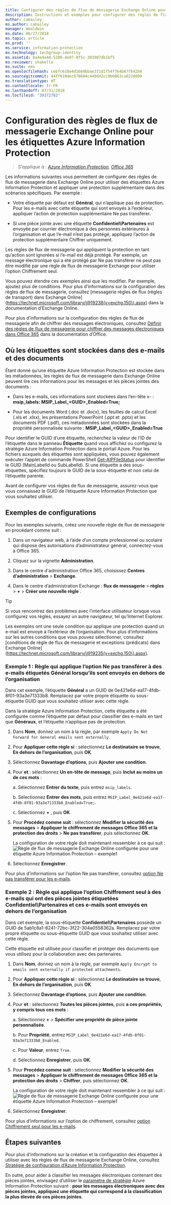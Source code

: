 ```yaml
---
title: Configurer des règles de flux de messagerie Exchange Online pour les étiquettes Azure Information Protection
description: Instructions et exemples pour configurer des règles de flux de messagerie Exchange Online pour les étiquettes Azure Information Protection.
author: cabailey
ms.author: cabailey
manager: mbaldwin
ms.date: 06/27/2018
ms.topic: article
ms.prod: ''
ms.service: information-protection
ms.technology: techgroup-identity
ms.assetid: ba4e4a4d-5280-4e97-8f5c-303907db1bf5
ms.reviewer: shakella
ms.suite: ems
ms.openlocfilehash: cebfc618e4d1660bbae371d1f54f764b67f642b0
ms.sourcegitcommit: 44ff610dec678604c449d42cc0b0863ca8224009
ms.translationtype: HT
ms.contentlocale: fr-FR
ms.lasthandoff: 07/31/2018
ms.locfileid: "39372782"
---
```

# <a name="configuring-exchange-online-mail-flow-rules-for-azure-information-protection-labels"></a>Configuration des règles de flux de messagerie Exchange Online pour les étiquettes Azure Information Protection

>*S’applique à : [Azure Information Protection](https://azure.microsoft.com/pricing/details/information-protection), [Office 365](http://download.microsoft.com/download/E/C/F/ECF42E71-4EC0-48FF-AA00-577AC14D5B5C/Azure_Information_Protection_licensing_datasheet_EN-US.pdf)*

Les informations suivantes vous permettent de configurer des règles de flux de messagerie dans Exchange Online pour utiliser des étiquettes Azure Information Protection et appliquer une protection supplémentaire dans des scénarios spécifiques. Par exemple :

- Votre étiquette par défaut est **Général**, qui n’applique pas de protection. Pour les e-mails avec cette étiquette qui sont envoyés à l’extérieur, appliquer l’action de protection supplémentaire Ne pas transférer.

- Si une pièce jointe avec une étiquette **Confidentiel\Partenaires** est envoyée par courrier électronique à des personnes extérieures à l’organisation et que l’e-mail n’est pas protégé, appliquez l’action de protection supplémentaire Chiffrer uniquement.

Les règles de flux de messagerie qui appliquent la protection en tant qu’action sont ignorées si l’e-mail est déjà protégé. Par exemple, un message électronique qui a été protégé par Ne pas transférer ne peut pas être modifié par une règle de flux de messagerie Exchange pour utiliser l’option Chiffrement seul.  

Vous pouvez étendre ces exemples ainsi que les modifier. Par exemple, ajoutez plus de conditions. Pour plus d’informations sur la configuration des règles de flux de messagerie, consultez [messagerie règles de flux (règles de transport) dans Exchange Online] (https://technet.microsoft.com/library/jj919238(v=exchg.150\).aspx) dans la documentation d’Exchange Online.

Pour plus d’informations sur la configuration des règles de flux de messagerie afin de chiffrer des messages électroniques, consultez [Définir des règles de flux de messagerie pour chiffrer des messages électroniques dans Office 365](https://support.office.com/article/define-mail-flow-rules-to-encrypt-email-messages-in-office-365-9b7daf19-d5f2-415b-bc43-a0f5f4a585e8) dans la documentation d’Office. 

## <a name="where-labels-are-stored-in-emails-and-documents"></a>Où les étiquettes sont stockées dans des e-mails et des documents

Étant donné qu’une étiquette Azure Information Protection est stockée dans les métadonnées, les règles de flux de messagerie dans Exchange Online peuvent lire ces informations pour les messages et les pièces jointes des documents :

- Dans les e-mails, ces informations sont stockées dans l’en-tête x- : **msip_labels: MSIP_Label_\<GUID>_Enabled=True;** 

- Pour les documents Word (.doc et .docx), les feuilles de calcul Excel (.xls et .xlsx), les présentations PowerPoint (.ppt et .pptx) et les documents PDF (.pdf), ces métadonnées sont stockées dans la propriété personnalisée suivante : **MSIP_Label_\<GUID>_Enabled=True**  

Pour identifier le GUID d’une étiquette, recherchez la valeur de l’ID de l’étiquette dans le panneau **Étiquette** quand vous affichez ou configurez la stratégie Azure Information Protection dans le portail Azure. Pour les fichiers auxquels des étiquettes sont appliquées, vous pouvez également exécuter l’applet de commande PowerShell [Get-AIPFileStatus](/powershell/module/azureinformationprotection/get-aipfilestatus) pour identifier le GUID (MainLabelId ou SubLabelId). Si une étiquette a des sous-étiquettes, spécifiez toujours le GUID de la sous-étiquette et non celui de l’étiquette parente.

Avant de configurer vos règles de flux de messagerie, assurez-vous que vous connaissez le GUID de l’étiquette Azure Information Protection que vous souhaitez utiliser.

## <a name="example-configurations"></a>Exemples de configurations

Pour les exemples suivants, créez une nouvelle règle de flux de messagerie en procédant comme suit :

1. Dans un navigateur web, à l’aide d’un compte professionnel ou scolaire qui dispose des autorisations d’administrateur général, connectez-vous à Office 365. 

2. Cliquez sur la vignette **Administration**.

3. Dans le centre d'administration Office 365, choisissez **Centres d’administration** > **Exchange**.

4. Dans le centre d’administration Exchange : **flux de messagerie** > **règles** > **+** > **Créer une nouvelle règle** . 

> [!TIP]
> Si vous rencontrez des problèmes avec l’interface utilisateur lorsque vous configurez vos règles, essayez un autre navigateur, tel qu’Internet Explorer.

Les exemples ont une seule condition qui applique une protection quand un e-mail est envoyé à l’extérieur de l’organisation. Pour plus d’informations sur les autres conditions que vous pouvez sélectionner, consultez [conditions de règle de flux de messagerie et exceptions (prédicats) dans Exchange Online] (https://technet.microsoft.com/library/jj919235(v=exchg.150\).aspx).


### <a name="example-1-rule-that-applies-the-do-not-forward-option-to-emails-that-are-labeled-general-when-they-are-sent-outside-the-organization"></a>Exemple 1 : Règle qui applique l’option Ne pas transférer à des e-mails étiquetés **Général** lorsqu’ils sont envoyés en dehors de l’organisation

Dans cet exemple, l’étiquette **Général** a un GUID de 0e421e6d-ea17-4fdb-8f01-93a3e71333b8. Remplacez par votre propre étiquette ou sous-étiquette GUID que vous souhaitez utiliser avec cette règle. 

Dans la stratégie Azure Information Protection, cette étiquette a été configurée comme l’étiquette par défaut pour classifier des e-mails en tant que **Généraux**, et l’étiquette n’applique pas de protection. 

1. Dans **Nom**, donnez un nom à la règle, par exemple `Apply Do Not Forward for General emails sent externally`.
 
2. Pour **Appliquer cette règle si** : sélectionnez **Le destinataire se trouve**, **En dehors de l’organisation**, puis **OK**.

3. Sélectionnez **Davantage d’options**, puis **Ajouter une condition**.
 
4. Pour **et** : sélectionnez **Un en-tête de message**, puis **Inclut au moins un de ces mots** :
     
    a. Sélectionnez **Entrer du texte**, puis entrez `msip_labels`.
     
    b. Sélectionnez **Entrer des mots**, puis entrez `MSIP_Label_0e421e6d-ea17-4fdb-8f01-93a3e71333b8_Enabled=True;`.
    
    c. Sélectionnez **+** , puis **OK**.

5. Pour **Procédez comme suit** : sélectionnez **Modifier la sécurité des messages** > **Appliquer le chiffrement de messages Office 365 et la protection des droits**  >   **Ne pas transférer**, puis sélectionnez **OK**.
    
    La configuration de votre règle doit maintenant ressembler à ce qui suit : ![Règle de flux de messagerie Exchange Online configurée pour une étiquette Azure Information Protection – exemple1](../media/aip-exo-rule-ex1.png)

7. Sélectionnez **Enregistrer**. 

Pour plus d’informations sur l’option Ne pas transférer, consultez [option Ne pas transférer pour les e-mails](configure-usage-rights.md#do-not-forward-option-for-emails).

### <a name="example-2-rule-that-applies-the-encrypt-only-option-to-emails-when-they-have-attachments-that-are-labeled-confidential--partners-and-these-emails-are-sent-outside-the-organization"></a>Exemple 2 : Règle qui applique l’option Chiffrement seul à des e-mails qui ont des pièces jointes étiquetées **Confidentiel\Partenaires** et ces e-mails sont envoyés en dehors de l’organisation

Dans cet exemple, la sous-étiquette **Confidentiel\Partenaires** possède un GUID de 5ab1c8a1-8241-72bc-3f22-304a0558362a. Remplacez par votre propre étiquette ou sous-étiquette GUID que vous souhaitez utiliser avec cette règle. 

Cette étiquette est utilisée pour classifier et protéger des documents que vous utilisez pour la collaboration avec des partenaires.   

1. Dans **Nom**, donnez un nom à la règle, par exemple `Apply Encrypt to emails sent externally if protected attachments`.
 
2. Pour **Appliquer cette règle si** : sélectionnez **Le destinataire se trouve**, **En dehors de l’organisation**, puis **OK**.

3. Sélectionnez **Davantage d’options**, puis **Ajouter une condition**.
 
4. Pour **et** : sélectionnez **Toutes les pièces jointes**, puis **a ces propriétés, y compris tous ces mots** :
     
    a. Sélectionnez **+** > **Spécifier une propriété de pièce jointe personnalisée**.
  
    b. Pour **Propriété**, entrez `MSIP_Label_0e421e6d-ea17-4fdb-8f01-93a3e71333b8_Enabled`.
    
    c. Pour **Valeur**, entrez `True`.
    
    d. Sélectionnez **Enregistrer**, puis **OK**.

5. Pour **Procédez comme suit** : sélectionnez **Modifier la sécurité des messages** > **Appliquer le chiffrement de messages Office 365 et la protection des droits**  >   **Chiffrer**, puis sélectionnez **OK**.
    
    La configuration de votre règle doit maintenant ressembler à ce qui suit : ![Règle de flux de messagerie Exchange Online configurée pour une étiquette Azure Information Protection – exemple1](../media/aip-exo-rule-ex2.png)

6. Sélectionnez **Enregistrer**. 

Pour plus d’informations sur l’option de chiffrement, consultez [option Chiffrement seul pour les e-mails](configure-usage-rights.md#encrypt-only-option-for-emails).


## <a name="next-steps"></a>Étapes suivantes

Pour plus d’informations sur la création et la configuration des étiquettes à utiliser avec les règles de flux de messagerie Exchange Online, consultez [Stratégie de configuration d’Azure Information Protection](../deploy-use/configure-policy.md).

En outre, pour aider à classifier les messages électroniques contenant des pièces jointes, envisagez d’utiliser le [paramètre de stratégie](configure-policy-settings.md) Azure Information Protection suivant : **pour les messages électroniques avec des pièces jointes, appliquez une étiquette qui correspond à la classification la plus élevée de ces pièces jointes**.


